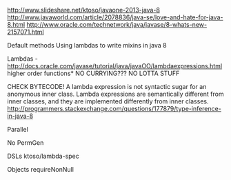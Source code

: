 http://www.slideshare.net/ktoso/javaone-2013-java-8
http://www.javaworld.com/article/2078836/java-se/love-and-hate-for-java-8.html
http://www.oracle.com/technetwork/java/javase/8-whats-new-2157071.html

Default methods
  Using lambdas to write mixins in java 8

Lambdas - http://docs.oracle.com/javase/tutorial/java/javaOO/lambdaexpressions.html
  higher order functions*
  NO CURRYING???
  NO LOTTA STUFF

CHECK BYTECODE!
A lambda expression is not syntactic sugar for an anonymous inner class.
Lambda expressions are semantically different from inner classes, and they are implemented differently from inner classes.
http://programmers.stackexchange.com/questions/177879/type-inference-in-java-8

Parallel

No PermGen

DSLs
  ktoso/lambda-spec

Objects
  requireNonNull
